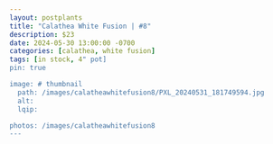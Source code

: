```yaml
---
layout: postplants
title: "Calathea White Fusion | #8"
description: $23
date: 2024-05-30 13:00:00 -0700
categories: [calathea, white fusion]
tags: [in stock, 4" pot]
pin: true

image: # thumbnail
  path: /images/calatheawhitefusion8/PXL_20240531_181749594.jpg
  alt:
  lqip:

photos: /images/calatheawhitefusion8
---
```

